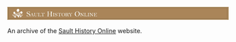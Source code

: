 ![Sault History Online](SHO-Header.jpg)

An archive of the [Sault History Online](http://saulthistory.ssmpl.ca/) website.


